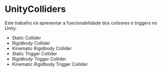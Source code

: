 # UnityColliders
<p> Este trabalho irá apresentar a funcionabilidade dos colisores e triggers no Unity.</p>
<ul>
  <li>
    Static Collider
  </li>
  <li>
      Rigidbody Collider
  </li>
  <li>
    Kinematic Rigidbody Collider
  </li>
   <li>
     Static Trigger Collider
   </li>
   <li>
     Rigidbody Trigger Collider
   </li>
   <li>
     Kinematic Rigidbody Trigger Collider
   </li>
</ul>

